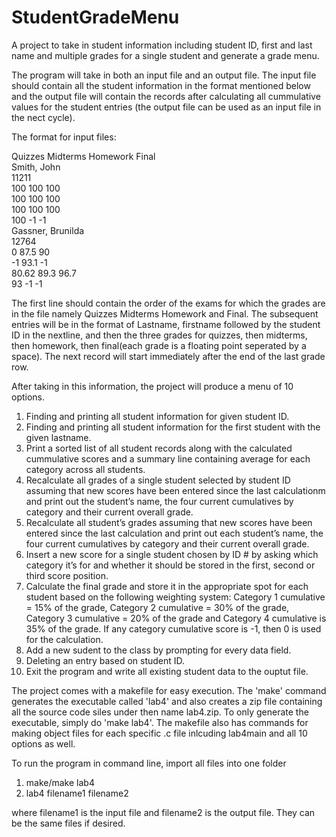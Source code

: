 # StudentGradeMenu
A project to take in student information including student ID, first and last name and multiple grades for a single student and generate a grade menu.

The program will take in both an input file and an output file. The input file should contain all the student information in the format mentioned below and the output file will contain the records after calculating all cummulative values for the student entries (the output file can be used as an input file in the nect cycle). 

The format for input files:

Quizzes Midterms Homework Final \
Smith, John \
11211 \
100	100	100 \
100	100	100 \
100	100	100 \
100	-1	-1 \
Gassner, Brunilda   
12764 \
0	87.5	90 \
-1	93.1	-1 \
80.62	89.3	96.7 \
93	-1	-1 

The first line should contain the order of the exams for which the grades are in the file namely Quizzes Midterms Homework and Final.
The subsequent entries will be in the format of Lastname, firstname followed by the student ID in the nextline, and then the three grades for quizzes, then midterms, then homework, then final(each grade is a floating point seperated by a space). The next record will start immediately after the end of the last grade row.

After taking in this information, the project will produce a menu of 10 options. 

1. Finding and printing all student information for given student ID. 
2. Finding and printing all student information for the first student with the given lastname. 
3. Print a sorted list of all student records along with the calculated cummulative scores and a summary line containing average for each category across all students. 
4. Recalculate all grades of a single student selected by student ID assuming that new scores have been entered since the last calculationm and print out the student’s name, the  four current cumulatives by category and their current overall grade. 
5. Recalculate all student’s grades assuming that new scores have been entered since the last calculation and print out each student’s name, the four current cumulatives by category and their current overall grade. 
6. Insert a new score for a single student chosen by ID # by asking which category it’s for and whether it should be stored in the first, second or third score position. 
7. Calculate the final grade and store it in the appropriate spot for each student based on the following weighting system: Category 1 cumulative = 15% of the grade, Category 2 cumulative = 30% of the grade, Category 3 cumulative = 20% of the grade and Category 4 cumulative is 35% of the grade. If any category cumulative score is -1, then 0 is used for the calculation. 
8. Add a new sudent to the class by prompting for every data field. 
9. Deleting an entry based on student ID. 
10. Exit the program and write all existing student data to the ouptut file. 

The project comes with a makefile for easy execution. The 'make' command generates the executable called 'lab4' and also creates a zip file containing all the source code siles under then name lab4.zip. To only generate the executable, simply do 'make lab4'. The makefile also has commands for making object files for each specific .c file inlcuding lab4main and all 10 options as well. 

To run the program in command line, import all files into one folder
1. make/make lab4 
2. lab4 filename1 filename2  

where filename1 is the input file and filename2 is the output file. They can be the same files if desired.
